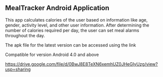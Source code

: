 MealTracker Android Application
--------------------------------

This app calculates calories of the user based on information like age, gender, activity level, and other user information. After determining the number of calories required per day, the user can set meal alarms throughout the day. 

The apk file for the latest version can be accessed using the link

Compatible for version Android 4.0 and above

https://drive.google.com/file/d/0BwJ8E8TeXN6xemhUZ0JHeGIyUzg/view?usp=sharing

